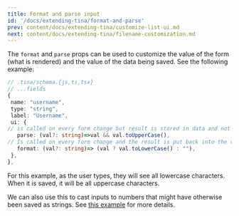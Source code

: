 ```yaml
---
title: Format and parse input
id: '/docs/extending-tina/format-and-parse'
prev: content/docs/extending-tina/customize-list-ui.md
next: content/docs/extending-tina/filename-customization.md
---
```


The `format` and `parse` props can be used to customize the value of the form (what is rendered) and the value of the data being saved. See the following example:

```ts
// .tina/schema.{js,ts,tsx}
// ...fields
{
 name: "username",
 type: "string",
 label: "Username",
 ui: {
// is called on every form change but result is stored in data and not in the form value (saved to file but not displayed to the user)
   parse: (val?: string)=>val && val.toUpperCase(),
// Is called on every form change and the result is put back into the value of the form (displayed to the user)
   format: (val?: string)=> (val ? val.toLowerCase() : ""),
 },
},
```

For this example, as the user types, they will see all lowercase characters. When it is saved, it will be all uppercase characters.

We can also use this to cast inputs to numbers that might have otherwise been saved as strings. See [this example](/docs/extending-tina/custom-field-components/#custom-component-example) for more details.
